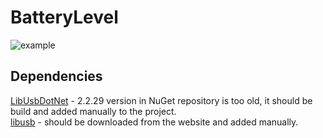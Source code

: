 # BatteryLevel
![example](https://github.com/user-attachments/assets/82277403-265c-46cb-9913-18f1d5bf498a)
## Dependencies

[LibUsbDotNet](https://github.com/LibUsbDotNet/LibUsbDotNet) - 2.2.29 version in NuGet repository is too old, it should be build and added manually to the project.<br>
[libusb](https://libusb.info/) - should be downloaded from the website and added manually.
